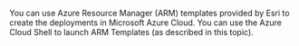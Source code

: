 You can use Azure Resource Manager (ARM) templates provided by Esri to create the deployments in Microsoft Azure Cloud. You can use the Azure Cloud Shell to launch ARM Templates (as described in this topic).